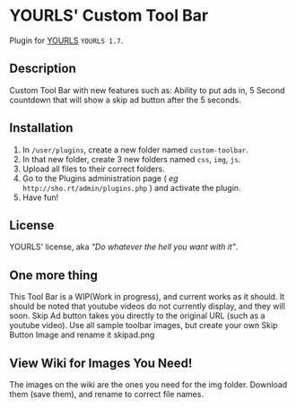 YOURLS' Custom Tool Bar
====================

Plugin for [YOURLS](http://yourls.org) `YOURLS 1.7`. 

Description
-----------
Custom Tool Bar with new features such as:
Ability to put ads in,
5 Second countdown that will show a skip ad button after the 5 seconds.

Installation
------------
1. In `/user/plugins`, create a new folder named `custom-toolbar`.
2. In that new folder, create 3 new folders named `css`, `img`, `js`.
3. Upload all files to their correct folders.
4. Go to the Plugins administration page ( *eg* `http://sho.rt/admin/plugins.php` ) and activate the plugin.
5. Have fun!

License
-------
YOURLS' license, aka *"Do whatever the hell you want with it"*.

One more thing
--------------
This Tool Bar is a WIP(Work in progress), and current works as it should.  It should be noted that youtube videos do not currently display, and they will soon.  Skip Ad button takes you directly to the original URL (such as a youtube video).
Use all sample toolbar images, but create your own Skip Button Image and rename it skipad.png


View Wiki for Images You Need!
--------------
The images on the wiki are the ones you need for the img folder.  Download them (save them), and rename to correct file names.

